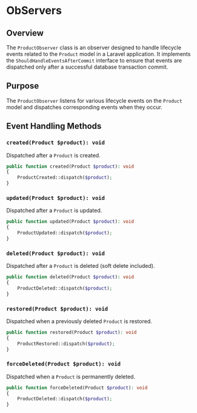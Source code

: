 # ObServers

## Overview
The `ProductObserver` class is an observer designed to handle lifecycle events related to the `Product` model in a Laravel application. It implements the `ShouldHandleEventsAfterCommit` interface to ensure that events are dispatched only after a successful database transaction commit.

## Purpose
The `ProductObserver` listens for various lifecycle events on the `Product` model and dispatches corresponding events when they occur.

## Event Handling Methods

### `created(Product $product): void`
Dispatched after a `Product` is created.
```php
public function created(Product $product): void
{
    ProductCreated::dispatch($product);
}
```

### `updated(Product $product): void`
Dispatched after a `Product` is updated.
```php
public function updated(Product $product): void
{
    ProductUpdated::dispatch($product);
}
```

### `deleted(Product $product): void`
Dispatched after a `Product` is deleted (soft delete included).
```php
public function deleted(Product $product): void
{
    ProductDeleted::dispatch($product);
}
```

### `restored(Product $product): void`
Dispatched when a previously deleted `Product` is restored.
```php
public function restored(Product $product): void
{
    ProductRestored::dispatch($product);
}
```

### `forceDeleted(Product $product): void`
Dispatched when a `Product` is permanently deleted.
```php
public function forceDeleted(Product $product): void
{
    ProductDeleted::dispatch($product);
}
```
